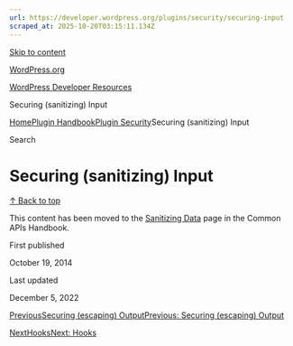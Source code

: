 ```yaml
---
url: https://developer.wordpress.org/plugins/security/securing-input
scraped_at: 2025-10-20T03:15:11.134Z
---
```


[Skip to content](https://developer.wordpress.org/plugins/security/securing-input/#wp--skip-link--target)

[WordPress.org](https://wordpress.org/)

[WordPress Developer Resources](https://developer.wordpress.org/)

Securing (sanitizing) Input


[Home](https://developer.wordpress.org/)[Plugin Handbook](https://developer.wordpress.org/plugins/)[Plugin Security](https://developer.wordpress.org/plugins/security/)Securing (sanitizing) Input

Search

# Securing (sanitizing) Input

[↑ Back to top](https://developer.wordpress.org/plugins/security/securing-input/#wp--skip-link--target)

This content has been moved to the [Sanitizing Data](https://developer.wordpress.org/apis/security/sanitizing/) page in the Common APIs Handbook.

First published

October 19, 2014

Last updated

December 5, 2022

[PreviousSecuring (escaping) OutputPrevious: Securing (escaping) Output](https://developer.wordpress.org/plugins/security/securing-output/)

[NextHooksNext: Hooks](https://developer.wordpress.org/plugins/hooks/)